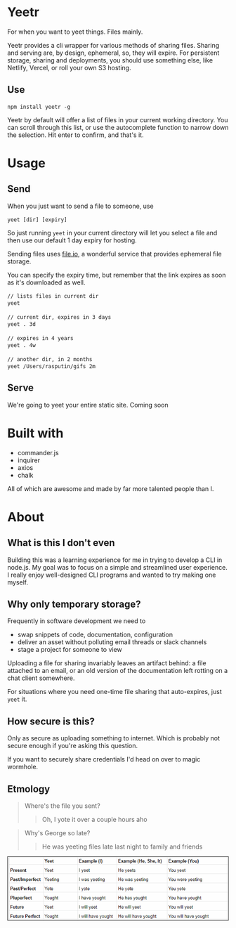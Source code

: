 # Yeetr

For when you want to yeet things. Files mainly.

Yeetr provides a cli wrapper for various methods of sharing files. Sharing and serving are, by design, ephemeral, so, they will expire. For persistent storage, sharing and deployments, you should use something else, like Netlify, Vercel, or roll your own S3 hosting.

## Use

```
npm install yeetr -g
```

Yeetr by default will offer a list of files in your current working directory. You can scroll through this list, or use the autocomplete function to narrow down the selection. Hit enter to confirm, and that's it.

# Usage

## Send

When you just want to send a file to someone, use

```
yeet [dir] [expiry]
```

So just running `yeet` in your current directory will let you select a file and then use our default 1 day expiry for hosting.

Sending files uses [file.io](https://file.io), a wonderful service that provides ephemeral file storage.

You can specify the expiry time, but remember that the link expires as soon as it's downloaded as well.

```
// lists files in current dir
yeet

// current dir, expires in 3 days
yeet . 3d

// expires in 4 years
yeet . 4w

// another dir, in 2 months
yeet /Users/rasputin/gifs 2m
```

## Serve

We're going to yeet your entire static site. Coming soon

# Built with

- commander.js
- inquirer
- axios
- chalk

All of which are awesome and made by far more talented people than I.

# About

## What is this I don't even

Building this was a learning experience for me in trying to develop a CLI in node.js. My goal was to focus on a simple and streamlined user experience. I really enjoy well-designed CLI programs and wanted to try making one myself.

## Why only temporary storage?

Frequently in software development we need to

- swap snippets of code, documentation, configuration
- deliver an asset without polluting email threads or slack channels
- stage a project for someone to view

Uploading a file for sharing invariably leaves an artifact behind: a file attached to an email, or an old version of the documentation left rotting on a chat client somewhere.

For situations where you need one-time file sharing that auto-expires, just `yeet` it.

## How secure is this?

Only as secure as uploading something to internet. Which is probably not secure enough if you're asking this question.

If you want to securely share credentials I'd head on over to magic wormhole.

## Etmology

> Where's the file you sent?
>
> > Oh, I yote it over a couple hours aho

> Why's George so late?
>
> > He was yeeting files late last night to family and friends

![alt text](yeet.png 'I yought')
